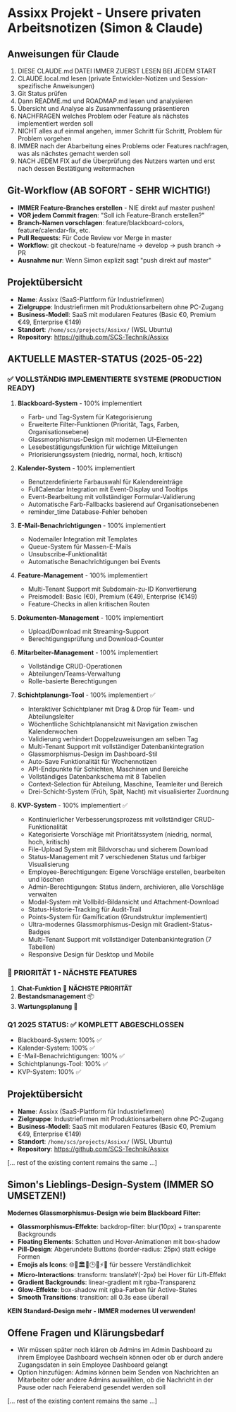 # Assixx Projekt - Unsere privaten Arbeitsnotizen (Simon & Claude)

## Anweisungen für Claude
1. DIESE CLAUDE.md DATEI IMMER ZUERST LESEN BEI JEDEM START
2. CLAUDE.local.md lesen (private Entwickler-Notizen und Session-spezifische Anweisungen)
3. Git Status prüfen
4. Dann README.md und ROADMAP.md lesen und analysieren
5. Übersicht und Analyse als Zusammenfassung präsentieren
6. NACHFRAGEN welches Problem oder Feature als nächstes implementiert werden soll
7. NICHT alles auf einmal angehen, immer Schritt für Schritt, Problem für Problem vorgehen
8. IMMER nach der Abarbeitung eines Problems oder Features nachfragen, was als nächstes gemacht werden soll
9. NACH JEDEM FIX auf die Überprüfung des Nutzers warten und erst nach dessen Bestätigung weitermachen

## Git-Workflow (AB SOFORT - SEHR WICHTIG!)
- **IMMER Feature-Branches erstellen** - NIE direkt auf master pushen!
- **VOR jedem Commit fragen**: "Soll ich Feature-Branch erstellen?"
- **Branch-Namen vorschlagen**: feature/blackboard-colors, feature/calendar-fix, etc.
- **Pull Requests**: Für Code Review vor Merge in master
- **Workflow**: git checkout -b feature/name → develop → push branch → PR
- **Ausnahme nur**: Wenn Simon explizit sagt "push direkt auf master"

## Projektübersicht
- **Name**: Assixx (SaaS-Plattform für Industriefirmen)
- **Zielgruppe**: Industriefirmen mit Produktionsarbeitern ohne PC-Zugang
- **Business-Modell**: SaaS mit modularen Features (Basic €0, Premium €49, Enterprise €149)
- **Standort**: `/home/scs/projects/Assixx/` (WSL Ubuntu)
- **Repository**: https://github.com/SCS-Technik/Assixx

## AKTUELLE MASTER-STATUS (2025-05-22)

### ✅ VOLLSTÄNDIG IMPLEMENTIERTE SYSTEME (PRODUCTION READY)
1. **Blackboard-System** - 100% implementiert
   - Farb- und Tag-System für Kategorisierung
   - Erweiterte Filter-Funktionen (Priorität, Tags, Farben, Organisationsebene)
   - Glassmorphismus-Design mit modernen UI-Elementen
   - Lesebestätigungsfunktion für wichtige Mitteilungen
   - Priorisierungssystem (niedrig, normal, hoch, kritisch)

2. **Kalender-System** - 100% implementiert  
   - Benutzerdefinierte Farbauswahl für Kalendereinträge
   - FullCalendar Integration mit Event-Display und Tooltips
   - Event-Bearbeitung mit vollständiger Formular-Validierung
   - Automatische Farb-Fallbacks basierend auf Organisationsebenen
   - reminder_time Database-Fehler behoben

3. **E-Mail-Benachrichtigungen** - 100% implementiert
   - Nodemailer Integration mit Templates
   - Queue-System für Massen-E-Mails
   - Unsubscribe-Funktionalität
   - Automatische Benachrichtigungen bei Events

4. **Feature-Management** - 100% implementiert
   - Multi-Tenant Support mit Subdomain-zu-ID Konvertierung
   - Preismodell: Basic (€0), Premium (€49), Enterprise (€149)
   - Feature-Checks in allen kritischen Routen

5. **Dokumenten-Management** - 100% implementiert
   - Upload/Download mit Streaming-Support
   - Berechtigungsprüfung und Download-Counter

6. **Mitarbeiter-Management** - 100% implementiert
   - Vollständige CRUD-Operationen
   - Abteilungen/Teams-Verwaltung
   - Rolle-basierte Berechtigungen

7. **Schichtplanungs-Tool** - 100% implementiert ✅
   - Interaktiver Schichtplaner mit Drag & Drop für Team- und Abteilungsleiter
   - Wöchentliche Schichtplanansicht mit Navigation zwischen Kalenderwochen
   - Validierung verhindert Doppelzuweisungen am selben Tag
   - Multi-Tenant Support mit vollständiger Datenbankintegration
   - Glassmorphismus-Design im Dashboard-Stil
   - Auto-Save Funktionalität für Wochennotizen
   - API-Endpunkte für Schichten, Maschinen und Bereiche
   - Vollständiges Datenbankschema mit 8 Tabellen
   - Context-Selection für Abteilung, Maschine, Teamleiter und Bereich
   - Drei-Schicht-System (Früh, Spät, Nacht) mit visualisierter Zuordnung

8. **KVP-System** - 100% implementiert ✅
   - Kontinuierlicher Verbesserungsprozess mit vollständiger CRUD-Funktionalität
   - Kategorisierte Vorschläge mit Prioritätssystem (niedrig, normal, hoch, kritisch)
   - File-Upload System mit Bildvorschau und sicherem Download
   - Status-Management mit 7 verschiedenen Status und farbiger Visualisierung
   - Employee-Berechtigungen: Eigene Vorschläge erstellen, bearbeiten und löschen
   - Admin-Berechtigungen: Status ändern, archivieren, alle Vorschläge verwalten
   - Modal-System mit Vollbild-Bildansicht und Attachment-Download
   - Status-Historie-Tracking für Audit-Trail
   - Points-System für Gamification (Grundstruktur implementiert)
   - Ultra-modernes Glassmorphismus-Design mit Gradient-Status-Badges
   - Multi-Tenant Support mit vollständiger Datenbankintegration (7 Tabellen)
   - Responsive Design für Desktop und Mobile

### 🔴 PRIORITÄT 1 - NÄCHSTE FEATURES
1. **Chat-Funktion** 💬 **NÄCHSTE PRIORITÄT**
2. **Bestandsmanagement** 📦
3. **Wartungsplanung** 🔧

### Q1 2025 STATUS: ✅ KOMPLETT ABGESCHLOSSEN
- Blackboard-System: 100% ✅
- Kalender-System: 100% ✅  
- E-Mail-Benachrichtigungen: 100% ✅
- Schichtplanungs-Tool: 100% ✅
- KVP-System: 100% ✅

## Projektübersicht
- **Name**: Assixx (SaaS-Plattform für Industriefirmen)
- **Zielgruppe**: Industriefirmen mit Produktionsarbeitern ohne PC-Zugang
- **Business-Modell**: SaaS mit modularen Features (Basic €0, Premium €49, Enterprise €149)
- **Standort**: `/home/scs/projects/Assixx/` (WSL Ubuntu)
- **Repository**: https://github.com/SCS-Technik/Assixx

[... rest of the existing content remains the same ...]

## Simon's Lieblings-Design-System (IMMER SO UMSETZEN!)
**Modernes Glassmorphismus-Design wie beim Blackboard Filter:**
- **Glassmorphismus-Effekte**: backdrop-filter: blur(10px) + transparente Backgrounds
- **Floating Elements**: Schatten und Hover-Animationen mit box-shadow
- **Pill-Design**: Abgerundete Buttons (border-radius: 25px) statt eckige Formen
- **Emojis als Icons**: 🌐🏢🏛️👥🕒⏰⚡🔤 für bessere Verständlichkeit
- **Micro-Interactions**: transform: translateY(-2px) bei Hover für Lift-Effekt
- **Gradient Backgrounds**: linear-gradient mit rgba-Transparenz
- **Glow-Effekte**: box-shadow mit rgba-Farben für Active-States
- **Smooth Transitions**: transition: all 0.3s ease überall

**KEIN Standard-Design mehr - IMMER modernes UI verwenden!**

## Offene Fragen und Klärungsbedarf
- Wir müssen später noch klären ob Admins im Admin Dashboard zu ihrem Employee Dashboard wechseln können oder ob er durch andere Zugangsdaten in sein Employee Dashboard gelangt
- Option hinzufügen: Admins können beim Senden von Nachrichten an Mitarbeiter oder andere Admins auswählen, ob die Nachricht in der Pause oder nach Feierabend gesendet werden soll

[... rest of the existing content remains the same ...]